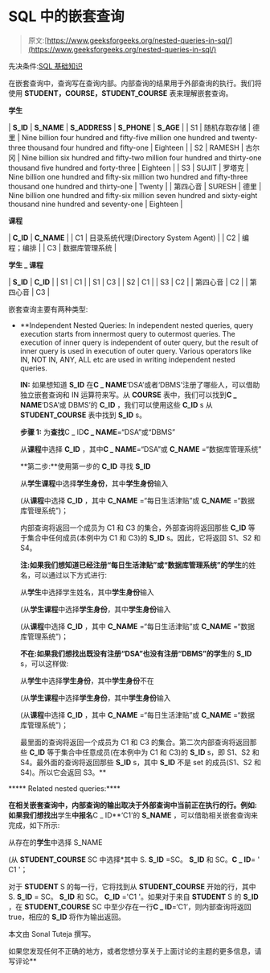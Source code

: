 # SQL 中的嵌套查询

> 原文:[https://www.geeksforgeeks.org/nested-queries-in-sql/](https://www.geeksforgeeks.org/nested-queries-in-sql/)

先决条件:[SQL 基础知识](https://www.geeksforgeeks.org/structured-query-language/)

在嵌套查询中，查询写在查询内部。内部查询的结果用于外部查询的执行。我们将使用 **STUDENT，COURSE，STUDENT_COURSE** 表来理解嵌套查询。

**学生**

| **S_ID** | **S_NAME** | **S_ADDRESS** | **S_PHONE** | **S_AGE** |
| S1 | 随机存取存储 | 德里 | Nine billion four hundred and fifty-five million one hundred and twenty-three thousand four hundred and fifty-one | Eighteen |
| S2 | RAMESH | 古尔冈 | Nine billion six hundred and fifty-two million four hundred and thirty-one thousand five hundred and forty-three | Eighteen |
| S3 | SUJIT | 罗塔克 | Nine billion one hundred and fifty-six million two hundred and fifty-three thousand one hundred and thirty-one | Twenty |
| 第四心音 | SURESH | 德里 | Nine billion one hundred and fifty-six million seven hundred and sixty-eight thousand nine hundred and seventy-one | Eighteen |

**课程**

| **C_ID** | **C_NAME** |
| C1 | 目录系统代理(Directory System Agent) |
| C2 | 编程；编排 |
| C3 | 数据库管理系统 |

**学生 _ 课程**

| **S_ID** | **C_ID** |
| S1 | C1 |
| S1 | C3 |
| S2 | C1 |
| S3 | C2 |
| 第四心音 | C2 |
| 第四心音 | C3 |

嵌套查询主要有两种类型:

*   **Independent Nested Queries: In independent nested queries, query execution starts from innermost query to outermost queries. The execution of inner query is independent of outer query, but the result of inner query is used in execution of outer query. Various operators like IN, NOT IN, ANY, ALL etc are used in writing independent nested queries.

    **IN:** 如果想知道 **S_ID** 在**C _ NAME**‘DSA’或者‘DBMS’注册了哪些人，可以借助独立嵌套查询和 IN 运算符来写。从 **COURSE** 表中，我们可以找到**C _ NAME**‘DSA’或 DBMS’的 **C_ID** ，我们可以使用这些 **C_ID** s 从 **STUDENT_COURSE** 表中找到 **S_ID** s。

    **步骤 1:** 为**查找**C _ ID**C _ NAME**=“DSA”或“DBMS”

    从**课程**中选择 **C_ID** ，其中**C _ NAME**=“DSA”或 **C_NAME** =“数据库管理系统”

    **第二步:**使用第一步的 **C_ID** 寻找 **S_ID**

    从**学生课程**中选择**学生身份**，其中**学生身份**输入

    (从**课程**中选择 **C_ID** ，其中 **C_NAME** =“每日生活津贴”或 **C_NAME** =“数据库管理系统”)；

    内部查询将返回一个成员为 C1 和 C3 的集合，外部查询将返回那些 **C_ID** 等于集合中任何成员(本例中为 C1 和 C3)的 **S_ID** s。因此，它将返回 S1、S2 和 S4。

    **注:**如果我们想知道已经注册“每日生活津贴”或“数据库管理系统”的**学生**的姓名，可以通过以下方式进行:

    从**学生**中选择学生姓名，其中**学生身份**输入

    (从**学生课程**中选择**学生身份**，其中**学生身份**输入

    (从**课程**中选择 **C_ID** ，其中 **C_NAME** =“每日生活津贴”或 **C_NAME** =“数据库管理系统”)；

    **不在:**如果我们想找出既没有注册“DSA”也没有注册“DBMS”的**学生**的 **S_ID** s，可以这样做:

    从**学生**中选择**学生身份**，其中**学生身份**不在

    (从**学生课程**中选择**学生身份**，其中**学生身份**输入

    (从**课程**中选择 **C_ID** ，其中 **C_NAME** =“每日生活津贴”或 **C_NAME** =“数据库管理系统”)；

    最里面的查询将返回一个成员为 C1 和 C3 的集合。第二次内部查询将返回那些 **C_ID** 等于集合中任意成员(在本例中为 C1 和 C3)的 **S_ID** s，即 S1、S2 和 S4。最外面的查询将返回那些 **S_ID** s，其中 **S_ID** 不是 set 的成员(S1、S2 和 S4)。所以它会返回 S3。** 

*****   Related nested queries:****

**在相关嵌套查询中，内部查询的输出取决于外部查询中当前正在执行的行。例如:如果我们想找出**学生**中报名**C _ ID**‘C1’的 **S_NAME** ，可以借助相关嵌套查询来完成，如下所示:

从存在的**学生**中选择 S_NAME

(从 **STUDENT_COURSE** SC 中选择*其中 S. **S_ID** =SC。 **S_ID** 和 SC。**C _ ID**= ' C1 '；

对于 **STUDENT** S 的每一行，它将找到从 **STUDENT_COURSE** 开始的行，其中 S. **S_ID** = SC。 **S_ID** 和 SC。 **C_ID** ='C1 '。如果对于来自 **STUDENT** S 的 **S_ID** ，在 **STUDENT_COURSE** SC 中至少存在一行**C _ ID**=‘C1’，则内部查询将返回 true，相应的 **S_ID** 将作为输出返回。

本文由 Sonal Tuteja 撰写。

如果您发现任何不正确的地方，或者您想分享关于上面讨论的主题的更多信息，请写评论**